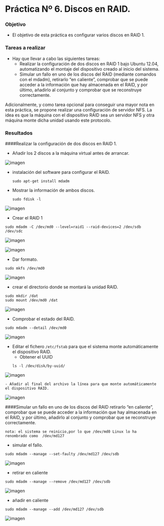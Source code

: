 # Práctica Nº 6. Discos en RAID.

### Objetivo

- El objetivo de esta práctica es configurar varios discos en RAID 1.


### Tareas a realizar

- Hay que llevar a cabo las siguientes tareas:
	- Realizar la configuración de dos discos en RAID 1 bajo Ubuntu 12.04, automatizando el montaje del dispositivo creado al inicio del sistema.
	- Simular un fallo en uno de los discos del RAID (mediante comandos con el mdadm), retirarlo “en caliente”, comprobar que se puede acceder a la información que hay almacenada en el RAID, y por último, añadirlo al conjunto y comprobar que se reconstruye correctamente.

Adicionalmente, y como tarea opcional para conseguir una mayor nota en esta práctica, se propone realizar una configuración de servidor NFS. La idea es que la máquina con el dispositivo RAID sea un servidor NFS y otra máquina monte dicha unidad usando este protocolo.

### Resultados

####Realizar la configuración de dos discos en RAID 1.

- Añadir los 2 discos a la máquina virtual antes de arrancar.


![imagen](https://github.com/marlenelis/SWAP1516/blob/master/images/p6_1.jpg)
 

- instalación del software para configurar el RAID.
	````
	sudo apt-get install mdadm
	````
- Mostrar la información de ambos discos.
	````
	sudo fdisk -l
	````
![imagen](https://github.com/marlenelis/SWAP1516/blob/master/images/p6_2.jpg)

- Crear el RAID 1

````
sudo mdadm -C /dev/md0 --level=raid1 --raid-devices=2 /dev/sdb /dev/sdc
````

![imagen](https://github.com/marlenelis/SWAP1516/blob/master/images/p6_3.jpg)

![imagen](https://github.com/marlenelis/SWAP1516/blob/master/images/p6_4.jpg)

- Dar formato.

````
sudo mkfs /dev/md0
````

![imagen](https://github.com/marlenelis/SWAP1516/blob/master/images/p6_5.jpg)

- crear el directorio donde se montará la unidad RAID.

````
sudo mkdir /dat
sudo mount /dev/md0 /dat
````

![imagen](https://github.com/marlenelis/SWAP1516/blob/master/images/p6_6.jpg)

- Comprobar el estado del RAID.

````
sudo mdadm --detail /dev/md0
````

![imagen](https://github.com/marlenelis/SWAP1516/blob/master/images/p6_7.jpg)


- Editar el fichero `/etc/fstab` para que el sistema monte automáticamente
 el dispositivo RAID.
	- Obtener el UUID 
	````
	ls -l /dev/disk/by-uuid/
	````
![imagen](https://github.com/marlenelis/SWAP1516/blob/master/images/p6_8.jpg)

	- Añadir al final del archivo la línea para que monte automáticamente el dispositivo RAID.

![imagen](https://github.com/marlenelis/SWAP1516/blob/master/images/p6_11.jpg)


####Simular un fallo en uno de los discos del RAID retirarlo “en caliente”, comprobar que se puede acceder a la información que hay almacenada en el RAID, y por último, añadirlo al conjunto y comprobar que se reconstruye correctamente.

`nota: el sistema se reinicio,por lo que /dev/md0 Linux lo ha renombrado como  /dev/md127` 

- simular el fallo.

```` 
sudo mdadm --manage --set-faulty /dev/md127 /dev/sdb
````

![imagen](https://github.com/marlenelis/SWAP1516/blob/master/images/p6_12.jpg)

- retirar en caliente

```` 
sudo mdadm --manage --remove /dev/md127 /dev/sdb
````

![imagen](https://github.com/marlenelis/SWAP1516/blob/master/images/p6_13.jpg)

- añadir en caliente

```` 
sudo mdadm --manage --add /dev/md127 /dev/sdb
````

![imagen](https://github.com/marlenelis/SWAP1516/blob/master/images/p6_14.jpg)









